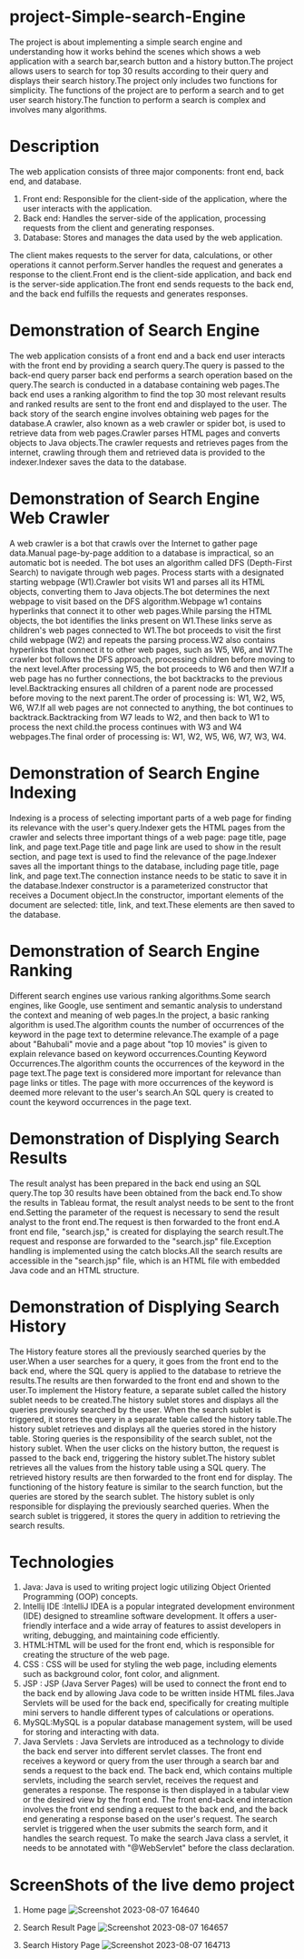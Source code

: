# project-Simple-search-Engine
The project is about implementing a simple search engine and understanding how it works behind the scenes which shows a web application with a search bar,search button and a history button.The project allows users to search for top 30 results according to their query and displays their search history.The project only includes two functions for simplicity. The functions of the project are to perform a search and to get user search history.The function to perform a search is complex and involves many algorithms.

# Description
The web application consists of three major components: front end, back end, and database.
1. Front end: Responsible for the client-side of the application, where the user interacts with the application.
2. Back end: Handles the server-side of the application, processing requests from the client and generating responses.
3. Database: Stores and manages the data used by the web application.

The client makes requests to the server for data, calculations, or other operations it cannot perform.Server handles the request and generates a response to the client.Front end is the client-side application, and back end is the server-side application.The front end sends requests to the back end, and the back end fulfills the requests and generates responses.


# Demonstration of Search Engine 
The web application consists of a front end and a back end user interacts with the front end by providing a search query.The query is passed to the back-end query parser back end performs a search operation based on the query.The search is conducted in a database containing web pages.The back end uses a ranking algorithm to find the top 30 most relevant results and ranked results are sent to the front end and displayed to the user.
The back story of the search engine involves obtaining web pages for the database.A crawler, also known as a web crawler or spider bot, is used to retrieve data from web pages.Crawler parses HTML pages and converts objects to Java objects.The crawler requests and retrieves pages from the internet, crawling through them and retrieved data is provided to the indexer.Indexer saves the data to the database.

# Demonstration  of Search Engine Web Crawler
A web crawler is a bot that crawls over the Internet to gather page data.Manual page-by-page addition to a database is impractical, so an automatic bot is needed.
The bot uses an algorithm called DFS (Depth-First Search) to navigate through web pages. Process starts with a designated starting webpage (W1).Crawler bot visits W1 and parses all its HTML objects, converting them to Java objects.The bot determines the next webpage to visit based on the DFS algorithm.Webpage w1 contains hyperlinks that connect it to other web pages.While parsing the HTML objects, the bot identifies the links present on W1.These links serve as children's web pages connected to W1.The bot proceeds to visit the first child webpage (W2) and repeats the parsing process.W2 also contains hyperlinks that connect it to other web pages, such as W5, W6, and W7.The crawler bot follows the DFS approach, processing children before moving to the next level.After processing W5, the bot proceeds to W6 and then W7.If a web page has no further connections, the bot backtracks to the previous level.Backtracking ensures all children of a parent node are processed before moving to the next parent.The order of processing is: W1, W2, W5, W6, W7.If all web pages are not connected to anything, the bot continues to backtrack.Backtracking from W7 leads to W2, and then back to W1 to process the next child.the process continues with W3 and W4 webpages.The final order of processing is: W1, W2, W5, W6, W7, W3, W4.

# Demonstration of Search Engine Indexing
Indexing is a process of selecting important parts of a web page for finding its relevance with the user's query.Indexer gets the HTML pages from the crawler and selects three important things of a web page: page title, page link, and page text.Page title and page link are used to show in the result section, and page text is used to find the relevance of the page.Indexer saves all the important things to the database, including page title, page link, and page text.The connection instance needs to be static to save it in the database.Indexer constructor is a parameterized constructor that receives a Document object.In the constructor, important elements of the document are selected: title, link, and text.These elements are then saved to the database.

# Demonstration of  Search Engine Ranking 
Different search engines use various ranking algorithms.Some search engines, like Google, use sentiment and semantic analysis to understand the context and meaning of web pages.In the project, a basic ranking algorithm is used.The algorithm counts the number of occurrences of the keyword in the page text to determine relevance.The example of a page about "Bahubali" movie and a page about "top 10 movies" is given to explain relevance based on keyword occurrences.Counting Keyword Occurrences.The algorithm counts the occurrences of the keyword in the page text.The page text is considered more important for relevance than page links or titles.
The page with more occurrences of the keyword is deemed more relevant to the user's search.An SQL query is created to count the keyword occurrences in the page text.

# Demonstration of Displying Search Results
The result analyst has been prepared in the back end using an SQL query.The top 30 results have been obtained from the back end.To show the results in Tableau format, the result analyst needs to be sent to the front end.Setting the parameter of the request is necessary to send the result analyst to the front end.The request is then forwarded to the front end.A front end file, "search.jsp," is created for displaying the search result.The request and response are forwarded to the "search.jsp" file.Exception handling is implemented using the catch blocks.All the search results are accessible in the "search.jsp" file, which is an HTML file with embedded Java code and an HTML structure.

# Demonstration of Displying Search History
The History feature stores all the previously searched queries by the user.When a user searches for a query, it goes from the front end to the back end, where the SQL query is applied to the database to retrieve the results.The results are then forwarded to the front end and shown to the user.To implement the History feature, a separate sublet called the history sublet needs to be created.The history sublet stores and displays all the queries previously searched by the user. When the search sublet is triggered, it stores the query in a separate table called the history table.The history sublet retrieves and displays all the queries stored in the history table. Storing queries is the responsibility of the search sublet, not the history sublet. When the user clicks on the history button, the request is passed to the back end, triggering the history sublet.The history sublet retrieves all the values from the history table using a SQL query. The retrieved history results are then forwarded to the front end for display. The functioning of the history feature is similar to the search function, but the queries are stored by the search sublet. The history sublet is only responsible for displaying the previously searched queries. When the search sublet is triggered, it stores the query in addition to retrieving the search results. 

# Technologies
1. Java: Java is used to writing project logic utilizing Object Oriented Programming (OOP) concepts.
2. Intellij IDE :IntelliJ IDEA is a popular integrated development environment (IDE) designed to streamline software development. It offers a user-friendly interface and a wide array of features to assist developers in writing, debugging, and maintaining code efficiently.
3. HTML:HTML will be used for the front end, which is responsible for creating the structure of the web page.
4. CSS : CSS  will be used for styling the web page, including elements such as background color, font color, and alignment.
5. JSP : JSP (Java Server Pages) will be used to connect the front end to the back end by allowing Java code to be written inside HTML files.Java Servlets will be used for the back end, specifically for creating multiple mini servers to handle different types of calculations or operations.
6. MySQL:MySQL is a popular database management system, will be used for storing and interacting with data.
7. Java Servlets : Java Servlets are introduced as a technology to divide the back end server into different servlet classes. The front end receives a keyword or query from the user through a search bar and sends a request to the back end. The back end, which contains multiple servlets, including the search servlet, receives the request and generates a response. The response is then displayed in a tabular view or the desired view by the front end. The front end-back end interaction involves the front end sending a request to the back end, and the back end generating a response based on the user's request. The search servlet is triggered when the user submits the search form, and it handles the search request. To make the search Java class a servlet, it needs to be annotated with "@WebServlet" before the class declaration.

# ScreenShots of the live demo project
1. Home page
![Screenshot 2023-08-07 164640](https://github.com/Prasad750/project-Simple-search-Engine/assets/138876806/f9aa6ff2-7f1a-4810-b68c-063d0fb95119)

2. Search Result Page
![Screenshot 2023-08-07 164657](https://github.com/Prasad750/project-Simple-search-Engine/assets/138876806/26443e5c-9334-420b-b9d8-ce3bc2da7424)

3. Search History Page
![Screenshot 2023-08-07 164713](https://github.com/Prasad750/project-Simple-search-Engine/assets/138876806/52d9791e-2cab-460c-ab20-c310f821cf10)
